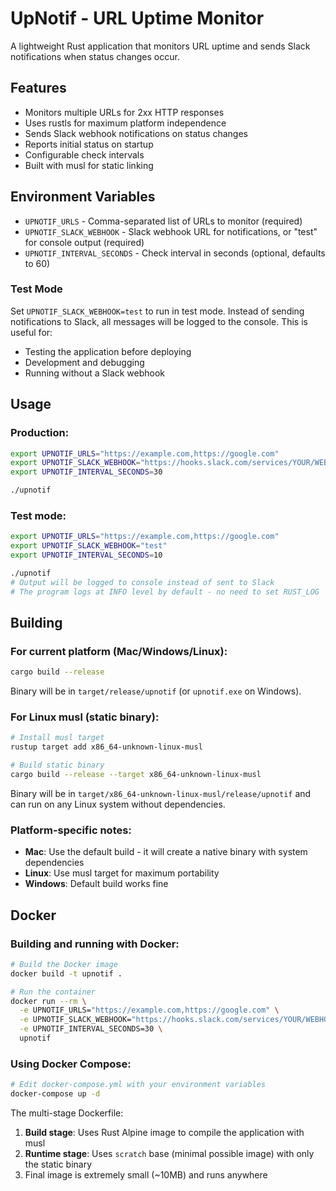 # UpNotif - URL Uptime Monitor

A lightweight Rust application that monitors URL uptime and sends Slack notifications when status changes occur.

## Features

- Monitors multiple URLs for 2xx HTTP responses
- Uses rustls for maximum platform independence
- Sends Slack webhook notifications on status changes
- Reports initial status on startup
- Configurable check intervals
- Built with musl for static linking

## Environment Variables

- `UPNOTIF_URLS` - Comma-separated list of URLs to monitor (required)
- `UPNOTIF_SLACK_WEBHOOK` - Slack webhook URL for notifications, or "test" for console output (required)
- `UPNOTIF_INTERVAL_SECONDS` - Check interval in seconds (optional, defaults to 60)

### Test Mode

Set `UPNOTIF_SLACK_WEBHOOK=test` to run in test mode. Instead of sending notifications to Slack, all messages will be logged to the console. This is useful for:
- Testing the application before deploying
- Development and debugging
- Running without a Slack webhook

## Usage

### Production:
```bash
export UPNOTIF_URLS="https://example.com,https://google.com"
export UPNOTIF_SLACK_WEBHOOK="https://hooks.slack.com/services/YOUR/WEBHOOK/URL"
export UPNOTIF_INTERVAL_SECONDS=30

./upnotif
```

### Test mode:
```bash
export UPNOTIF_URLS="https://example.com,https://google.com"
export UPNOTIF_SLACK_WEBHOOK="test"
export UPNOTIF_INTERVAL_SECONDS=10

./upnotif
# Output will be logged to console instead of sent to Slack
# The program logs at INFO level by default - no need to set RUST_LOG
```

## Building

### For current platform (Mac/Windows/Linux):
```bash
cargo build --release
```
Binary will be in `target/release/upnotif` (or `upnotif.exe` on Windows).

### For Linux musl (static binary):
```bash
# Install musl target
rustup target add x86_64-unknown-linux-musl

# Build static binary
cargo build --release --target x86_64-unknown-linux-musl
```
Binary will be in `target/x86_64-unknown-linux-musl/release/upnotif` and can run on any Linux system without dependencies.

### Platform-specific notes:
- **Mac**: Use the default build - it will create a native binary with system dependencies
- **Linux**: Use musl target for maximum portability
- **Windows**: Default build works fine

## Docker

### Building and running with Docker:
```bash
# Build the Docker image
docker build -t upnotif .

# Run the container
docker run --rm \
  -e UPNOTIF_URLS="https://example.com,https://google.com" \
  -e UPNOTIF_SLACK_WEBHOOK="https://hooks.slack.com/services/YOUR/WEBHOOK/URL" \
  -e UPNOTIF_INTERVAL_SECONDS=30 \
  upnotif
```

### Using Docker Compose:
```bash
# Edit docker-compose.yml with your environment variables
docker-compose up -d
```

The multi-stage Dockerfile:
1. **Build stage**: Uses Rust Alpine image to compile the application with musl
2. **Runtime stage**: Uses `scratch` base (minimal possible image) with only the static binary
3. Final image is extremely small (~10MB) and runs anywhere